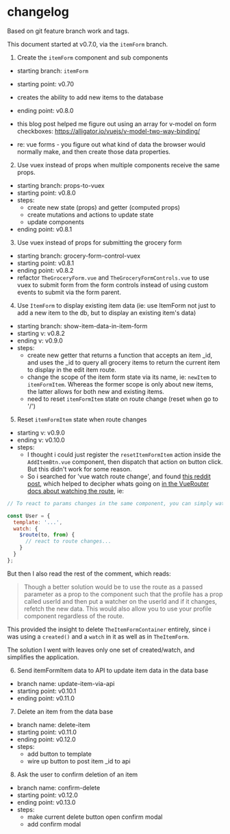 # changelog

Based on git feature branch work and tags.

This document started at v0.7.0, via the `itemForm` branch.

1. Create the `itemForm` component and sub components

- starting branch: `itemForm`
- starting point: v0.70
- creates the ability to add new items to the database
- ending point: v0.8.0

- this blog post helped me figure out using an array for v-model on form checkboxes: https://alligator.io/vuejs/v-model-two-way-binding/

- re: vue forms - you figure out what kind of data the browser would normally make, and then create those data properties.

2. Use vuex instead of props when multiple components receive the same props.

- starting branch: props-to-vuex
- starting point: v0.8.0
- steps:
  - create new state (props) and getter (computed props)
  - create mutations and actions to update state
  - update components
- ending point: v0.8.1

3. Use vuex instead of props for submitting the grocery form

- starting branch: grocery-form-control-vuex
- starting point: v0.8.1
- ending point: v0.8.2
- refactor `TheGroceryForm.vue` and `TheGroceryFormControls.vue` to use vuex to submit form from the form controls instead of using custom events to submit via the form parent.

4. Use `ItemForm` to display existing item data (ie: use ItemForm not just to add a new item to the db, but to display an existing item's data)

- starting branch: show-item-data-in-item-form
- starting v: v0.8.2
- ending v: v0.9.0
- steps:
  - create new getter that returns a function that accepts an item \_id, and uses the \_id to query all grocery items to return the current item to display in the edit item route.
  - change the scope of the item form state via its name, ie: `newItem` to `itemFormItem`. Whereas the former scope is only about new items, the latter allows for both new and existing items.
  - need to reset `itemFormItem` state on route change (reset when go to '/')

5. Reset `itemFormItem` state when route changes

- starting v: v0.9.0
- ending v: v0.10.0
- steps:
  - I thought i could just register the `resetItemFormItem` action inside the `AddItemBtn.vue` component, then dispatch that action on button click. But this didn't work for some reason.
  - So i searched for 'vue watch route change', and found [this reddit post](https://www.reddit.com/r/vuejs/comments/77i8vh/vuerouter_how_to_react_to_url_changes/donk0pd), which helped to decipher whats going on [in the VueRouter docs about watching the route](https://router.vuejs.org/guide/essentials/dynamic-matching.html#reacting-to-params-changes), ie:

```js
// To react to params changes in the same component, you can simply watch the $route object:

const User = {
  template: '...',
  watch: {
    $route(to, from) {
      // react to route changes...
    }
  }
};
```

But then I also read the rest of the comment, which reads:

> Though a better solution would be to use the route as a passed parameter as a prop to the component such that the profile has a prop called userId and then put a watcher on the userId and if it changes, refetch the new data. This would also allow you to use your profile component regardless of the route.

This provided the insight to delete `TheItemFormContainer` entirely, since i was using a `created()` and a `watch` in it as well as in `TheItemForm`.

The solution I went with leaves only one set of created/watch, and simplifies the application.

6. Send itemFormItem data to API to update item data in the data base

- branch name: update-item-via-api
- starting point: v0.10.1
- ending point: v0.11.0

7. Delete an item from the data base

- branch name: delete-item
- starting point: v0.11.0
- ending point: v0.12.0
- steps:
  - add button to template
  - wire up button to post item \_id to api

8. Ask the user to confirm deletion of an item

- branch name: confirm-delete
- starting point: v0.12.0
- ending point: v0.13.0
- steps:
  - make current delete button open confirm modal
  - add confirm modal
